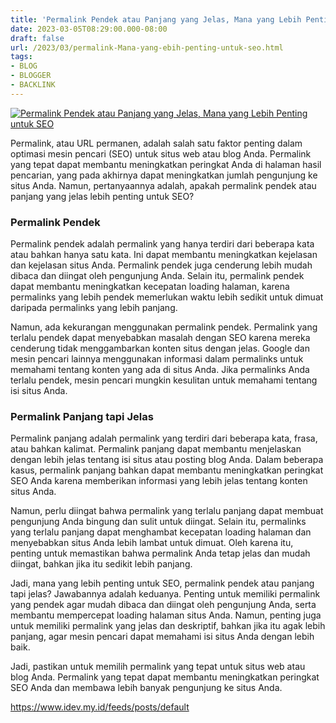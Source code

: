 ```yaml
---
title: 'Permalink Pendek atau Panjang yang Jelas, Mana yang Lebih Penting untuk SEO?'
date: 2023-03-05T08:29:00.000-08:00
draft: false
url: /2023/03/permalink-Mana-yang-ebih-penting-untuk-seo.html
tags: 
- BLOG
- BLOGGER
- BACKLINK
---
```


[![Permalink Pendek atau Panjang yang Jelas, Mana yang Lebih Penting untuk SEO](https://blogger.googleusercontent.com/img/b/R29vZ2xl/AVvXsEiiNX_WdKTVfwndItE2dRjh2NiFwz_6vKlQcF25zM2LnH2vrGK7RLIP39YdI4RzwohlzqqolrYVdjFMBw3sTF-h8wHtpstrXDBXoerdMICDLR54xxT2GqqGzFtHDX4M9PXhGEM9j4nJfxe9Skw4TBC2UzDHmsP9fp6noSz39L3fEqSazhybNiH4huqXrQ/w640-h336/Permalink%20Pendek%20atau%20Panjang%20yang%20Jelas,%20Mana%20yang%20Lebih%20Penting%20untuk%20SEO.webp)](https://blogger.googleusercontent.com/img/b/R29vZ2xl/AVvXsEiiNX_WdKTVfwndItE2dRjh2NiFwz_6vKlQcF25zM2LnH2vrGK7RLIP39YdI4RzwohlzqqolrYVdjFMBw3sTF-h8wHtpstrXDBXoerdMICDLR54xxT2GqqGzFtHDX4M9PXhGEM9j4nJfxe9Skw4TBC2UzDHmsP9fp6noSz39L3fEqSazhybNiH4huqXrQ/s1200/Permalink%20Pendek%20atau%20Panjang%20yang%20Jelas,%20Mana%20yang%20Lebih%20Penting%20untuk%20SEO.webp)

  
Permalink, atau URL permanen, adalah salah satu faktor penting dalam optimasi mesin pencari (SEO) untuk situs web atau blog Anda. Permalink yang tepat dapat membantu meningkatkan peringkat Anda di halaman hasil pencarian, yang pada akhirnya dapat meningkatkan jumlah pengunjung ke situs Anda. Namun, pertanyaannya adalah, apakah permalink pendek atau panjang yang jelas lebih penting untuk SEO?

### Permalink Pendek

Permalink pendek adalah permalink yang hanya terdiri dari beberapa kata atau bahkan hanya satu kata. Ini dapat membantu meningkatkan kejelasan dan kejelasan situs Anda. Permalink pendek juga cenderung lebih mudah dibaca dan diingat oleh pengunjung Anda. Selain itu, permalink pendek dapat membantu meningkatkan kecepatan loading halaman, karena permalinks yang lebih pendek memerlukan waktu lebih sedikit untuk dimuat daripada permalinks yang lebih panjang.

Namun, ada kekurangan menggunakan permalink pendek. Permalink yang terlalu pendek dapat menyebabkan masalah dengan SEO karena mereka cenderung tidak menggambarkan konten situs dengan jelas. Google dan mesin pencari lainnya menggunakan informasi dalam permalinks untuk memahami tentang konten yang ada di situs Anda. Jika permalinks Anda terlalu pendek, mesin pencari mungkin kesulitan untuk memahami tentang isi situs Anda.

### Permalink Panjang tapi Jelas

Permalink panjang adalah permalink yang terdiri dari beberapa kata, frasa, atau bahkan kalimat. Permalink panjang dapat membantu menjelaskan dengan lebih jelas tentang isi situs atau posting blog Anda. Dalam beberapa kasus, permalink panjang bahkan dapat membantu meningkatkan peringkat SEO Anda karena memberikan informasi yang lebih jelas tentang konten situs Anda.

Namun, perlu diingat bahwa permalink yang terlalu panjang dapat membuat pengunjung Anda bingung dan sulit untuk diingat. Selain itu, permalinks yang terlalu panjang dapat menghambat kecepatan loading halaman dan menyebabkan situs Anda lebih lambat untuk dimuat. Oleh karena itu, penting untuk memastikan bahwa permalink Anda tetap jelas dan mudah diingat, bahkan jika itu sedikit lebih panjang.

Jadi, mana yang lebih penting untuk SEO, permalink pendek atau panjang tapi jelas? Jawabannya adalah keduanya. Penting untuk memiliki permalink yang pendek agar mudah dibaca dan diingat oleh pengunjung Anda, serta membantu mempercepat loading halaman situs Anda. Namun, penting juga untuk memiliki permalink yang jelas dan deskriptif, bahkan jika itu agak lebih panjang, agar mesin pencari dapat memahami isi situs Anda dengan lebih baik.

Jadi, pastikan untuk memilih permalink yang tepat untuk situs web atau blog Anda. Permalink yang tepat dapat membantu meningkatkan peringkat SEO Anda dan membawa lebih banyak pengunjung ke situs Anda.

https://www.idev.my.id/feeds/posts/default